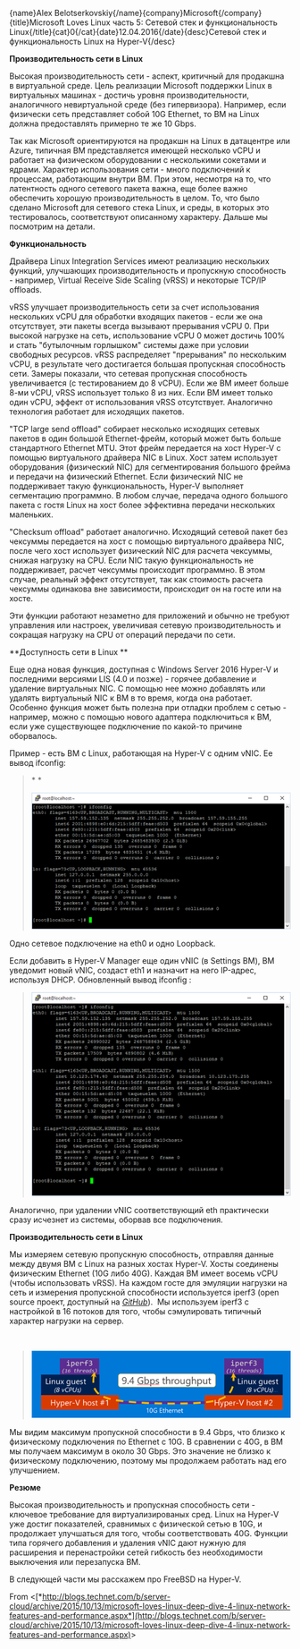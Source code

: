 {name}Alex Belotserkovskiy{/name}{company}Microsoft{/company}{title}Microsoft Loves Linux часть 5: Сетевой стек и функциональность
Linux{/title}{cat}0{/cat}{date}12.04.2016{/date}{desc}Сетевой стек и функциональность
Linux на Hyper-V{/desc}

**Производительность сети в Linux**

Высокая производительность сети - аспект, критичный для продакшна в
виртуальной среде. Цель реализации Microsoft поддержки Linux в
виртуальных машинах - достичь уровня производительности, аналогичного
невиртуальной среде (без гипервизора). Например, если физически сеть
представляет собой 10G Ethernet, то ВМ на Linux должна предоставлять
примерно те же 10 Gbps.

Так как Microsoft ориентируются на продакшн на Linux в датацентре или
Azure, типичная ВМ представляется имеющей несколько vCPU и работает на
физическом оборудовании с несколькими сокетами и ядрами. Характер
использования сети - много подключений к процессам, работающим внутри
ВМ. При этом, несмотря на то, что латентность одного сетевого пакета
важна, еще более важно обеспечить хорошую производительность в целом.
То, что было сделано Microsoft для сетевого стека Linux, и среды, в
которых это тестировалось, соответствуют описанному характеру. Дальше мы
посмотрим на детали.  

**Функциональность**

Драйвера Linux Integration Services имеют реализацию нескольких функций,
улучшающих производительность и пропускную способность - например,
Virtual Receive Side Scaling (vRSS) и некоторые TCP/IP offloads.

vRSS улучшает производительность сети за счет использования нескольких
vCPU для обработки входящих пакетов - если же она отсутствует, эти
пакеты всегда вызывают прерывания vCPU 0. При высокой нагрузке на сеть,
использование vCPU 0 может достичь 100% и стать "бутылочным горлышком"
системы даже при условии свободных ресурсов. vRSS распределяет
"прерывания" по нескольким vCPU, в результате чего достигается большая
пропускная способность сети. Замеры показали, что сетевая пропускная
способность увеличивается (с тестированием до 8 vCPU). Если же ВМ имеет
больше 8-ми vCPU, vRSS использует только 8 из них. Если ВМ имеет только
один vCPU, эффект от использования vRSS отсутствует. Аналогично
технология работает для исходящих пакетов.

"TCP large send offload" собирает несколько исходящих сетевых пакетов в
один большой Ethernet-фрейм, который может быть больше стандартного
Ethernet MTU. Этот фрейм передается на хост Hyper-V с помощью
виртуального драйвера NIC в Linux. Хост затем использует оборудования
(физический NIC) для сегментирования большого фрейма и передачи на
физический Ethernet. Если физический NIC не поддерживает такую
функциональность, Hyper-V выполняет сегментацию программно. В любом
случае, передача одного большого пакета с гостя Linux на хост более
эффективна передачи нескольких маленьких.

"Checksum offload" работает аналогично. Исходящий сетевой пакет без
чексуммы передается на хост с помощью виртуального драйвера NIC, после
чего хост использует физический NIC для расчета чексуммы, снижая
нагрузку на CPU. Если NIC такую функциональность не поддерживает, расчет
чексуммы происходит программно. В этом случае, реальный эффект
отсутствует, так как стоимость расчета чексуммы одинакова вне
зависимости, происходит он на госте или на хосте.

Эти функции работают незаметно для приложений и обычно не требуют
управления или настроек, увеличивая сетевую производительность и
сокращая нагрузку на CPU от операций передачи по сети.

**Доступность сети в Linux **

Еще одна новая функция, доступная с Windows Server 2016 Hyper-V и
последними версиями LIS (4.0 и позже) - горячее добавление и удаление
виртуальных NIC. С помощью нее можно добавлять или удалять виртуальный
NIC к ВМ в то время, когда она работает. Особенно функция может быть
полезна при отладки проблем с сетью - например, можно с помощью нового
адаптера подключиться к ВМ, если уже существующее подключение по
какой-то причине оборвалось.

Пример - есть ВМ с Linux, работающая на Hyper-V с одним vNIC. Ее вывод
ifconfig:

> * *
>
> ![](media/love51.png)

Одно сетевое подключение на eth0 и одно Loopback.

Если добавить в Hyper-V Manager еще один vNIC (в Settings ВМ), ВМ
уведомит новый vNIC, создаст eth1 и назначит на него IP-адрес, используя
DHCP. Обновленный вывод ifconfig :

> ![](media/love52.png)

Аналогично, при удалении vNIC соответствующий eth практически сразу
исчезнет из системы, оборвав все подключения.

**Производительность сети в Linux**

Мы измеряем сетевую пропускную способность, отправляя данные между двумя
ВМ с Linux на разных хостах Hyper-V. Хосты соединены физическим Ethernet
(10G либо 40G). Каждая ВМ имеет восемь vCPU (чтобы использовать vRSS).
На каждом госте для эмуляции нагрузки на сеть и измерения пропускной
способности используется iperf3 (open source проект, доступный на
[*GitHub*](https://github.com/esnet/iperf)).  Мы используем iperf3 с
настройкой в 16 потоков для того, чтобы сэмулировать типичный характер
нагрузки на сервер.

 

> ![](media/love53.png)

Мы видим максимум пропускной способности в 9.4 Gbps, что близко к
физическому подключения по Ethernet с 10G. В сравнении с 40G, в ВМ мы
получаем максимум в около 30 Gbps. Это значение не близко к физическому
подключению, поэтому мы продолжаем работать над его улучшением.

**Резюме**

Высокая производительность и пропускная способность сети - ключевое
требование для виртуализированых сред. Linux на Hyper-V уже достиг
показателей, сравнимых с физической сетью в 10G, и продолжает улучшаться
для того, чтобы соответствовать 40G. Функции типа горячего добавления и
удаления vNIC дают нужную для расширения и перенастройки сетей гибкость
без необходимости выключения или перезапуска ВМ.

В следующей части мы расскажем про FreeBSD на Hyper-V.

From
&lt;[*http://blogs.technet.com/b/server-cloud/archive/2015/10/13/microsoft-loves-linux-deep-dive-4-linux-network-features-and-performance.aspx*](http://blogs.technet.com/b/server-cloud/archive/2015/10/13/microsoft-loves-linux-deep-dive-4-linux-network-features-and-performance.aspx)&gt;
